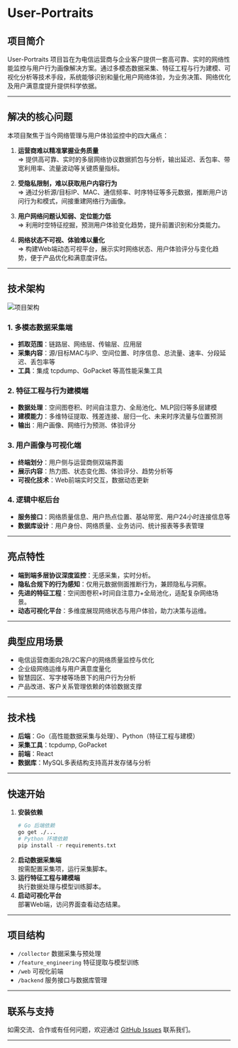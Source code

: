 # User-Portraits

## 项目简介

User-Portraits 项目旨在为电信运营商与企业客户提供一套高可靠、实时的网络性能监控与用户行为画像解决方案。通过多模态数据采集、特征工程与行为建模、可视化分析等技术手段，系统能够识别和量化用户网络体验，为业务决策、网络优化及用户满意度提升提供科学依据。

---

## 解决的核心问题

本项目聚焦于当今网络管理与用户体验监控中的四大痛点：

1. **运营商难以精准掌握业务质量**  
   ⇒ 提供高可靠、实时的多层网络协议数据抓包与分析，输出延迟、丢包率、带宽利用率、流量波动等关键质量指标。

2. **受隐私限制，难以获取用户内容行为**  
   ⇒ 通过分析源/目标IP、MAC、通信频率、时序特征等多元数据，推断用户访问行为和模式，间接重建网络行为画像。

3. **用户网络问题认知弱、定位能力低**  
   ⇒ 利用时空特征挖掘，预测用户体验变化趋势，提升前置识别和分类能力。

4. **网络状态不可视、体验难以量化**  
   ⇒ 构建Web端动态可视平台，展示实时网络状态、用户体验评分与变化趋势，便于产品优化和满意度评估。

---

## 技术架构

![项目架构](BackEnd/static/uploads/image/项目架构.png)

### 1. 多模态数据采集端  
- **抓取范围**：链路层、网络层、传输层、应用层
- **采集内容**：源/目标MAC与IP、空间位置、时序信息、总流量、速率、分段延迟、丢包率等
- **工具**：集成 tcpdump、GoPacket 等高性能采集工具

### 2. 特征工程与行为建模端  
- **数据处理**：空间图卷积、时间自注意力、全局池化、MLP回归等多层建模
- **建模能力**：多维特征提取、残差连接、层归一化、未来时序流量与位置预测
- **输出**：用户画像、网络行为预测、体验评分

### 3. 用户画像与可视化端  
- **终端划分**：用户侧与运营商侧双端界面
- **展示内容**：热力图、状态变化图、体验评分、趋势分析等
- **可视化技术**：Web前端实时交互，数据动态更新

### 4. 逻辑中枢后台  
- **服务接口**：网络质量信息、用户热点位置、基站带宽、用户24小时连接信息等
- **数据库设计**：用户身份、网络质量、业务访问、统计报表等多表管理

---

## 亮点特性

- **端到端多层协议深度监控**：无感采集，实时分析。
- **隐私合规下的行为感知**：仅用元数据侧面推断行为，兼顾隐私与洞察。
- **先进的特征工程**：空间图卷积+时间自注意力+全局池化，适配复杂网络场景。
- **动态可视化平台**：多维度展现网络状态与用户体验，助力决策与运维。

---

## 典型应用场景

- 电信运营商面向2B/2C客户的网络质量监控与优化
- 企业级网络运维与用户满意度量化
- 智慧园区、写字楼等场景下的用户行为分析
- 产品改进、客户关系管理依赖的体验数据支撑

---

## 技术栈

- **后端**：Go（高性能数据采集与处理）、Python（特征工程与建模）
- **采集工具**：tcpdump, GoPacket
- **前端**：React
- **数据库**：MySQL多表结构支持高并发存储与分析

---

## 快速开始

1. **安装依赖**
    ```bash
    # Go 后端依赖
    go get ./...
    # Python 环境依赖
    pip install -r requirements.txt
    ```
2. **启动数据采集端**  
   按需配置采集项，运行采集脚本。
3. **运行特征工程与建模端**  
   执行数据处理与模型训练脚本。
4. **启动可视化平台**  
   部署Web端，访问界面查看动态结果。

---

## 项目结构

- `/collector` 数据采集与预处理
- `/feature_engineering` 特征提取与模型训练
- `/web` 可视化前端
- `/backend` 服务接口与数据库管理

---

## 联系与支持

如需交流、合作或有任何问题，欢迎通过 [GitHub Issues](https://github.com/luosun12/User-Portraits/issues) 联系我们。

---
